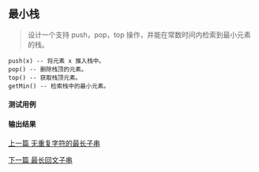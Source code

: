 ## 最小栈

> 设计一个支持 push，pop，top 操作，并能在常数时间内检索到最小元素的栈。

    push(x) -- 将元素 x 推入栈中。
    pop() -- 删除栈顶的元素。
    top() -- 获取栈顶元素。
    getMin() -- 检索栈中的最小元素。

#### 测试用例

#### 输出结果


[上一篇 无重复字符的最长子串](1-数据结构与算法/无重复字符的最长子串.md)

[下一篇 最长回文子串](1-数据结构与算法/最长回文子串.md)
